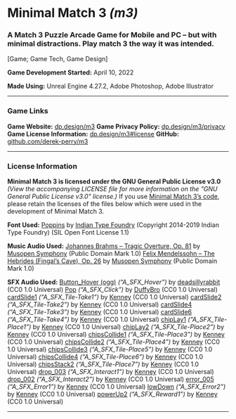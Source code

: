 # Minimal Match 3 _(m3)_
### A Match 3 Puzzle Arcade Game for Mobile and PC – but with minimal distractions. Play match 3 the way it was intended.
[Game; Game Tech, Game Design]

**Game Development Started:** April 10, 2022

**Made Using:** Unreal Engine 4.27.2, Adobe Photoshop, Adobe Illustrator

---

### Game Links
**Game Website:** [dp.design/m3](https://dp.design/m3 "Visit the main game website for Minimal Match 3 at dp.design/m3")
**Game Privacy Policy:** [dp.design/m3/privacy](https://dp.design/m3/privacy "Visit the privacy policy for Minimal Match 3 at dp.design/m3/privacy")
**Game License Information:** [dp.design/m3#license](https://dp.design/m3#license "View the game license information for Minimal Match 3 at dp.design/m3#license")
**GitHub:** [github.com/derek-perry/m3](https://github.com/derek-perry/m3 "Visit the GitHub for Minimal Match 3 at github.com/derek-perry/m3")

---

### License Information
**Minimal Match 3 is licensed under the GNU General Public License v3.0**
_(View the accompanying LICENSE file for more information on the "GNU General Public License v3.0" license.)_
If you use [Minimal Match 3’s code](https://github.com/derek-perry/m3 "View Minimal Match 3 by dp.design on GitHub"), please retain the licenses of the files below which were used in the development of Minimal Match 3.

**Font Used:**
[Poppins](https://github.com/itfoundry/Poppins "View the Poppins font on GitHub") by [Indian Type Foundry](https://github.com/itfoundry) (Copyright 2014-2019 Indian Type Foundry) (SIL Open Font License 1.1)

**Music Audio Used:**
[Johannes Brahms – Tragic Overture, Op. 81](https://musopen.org/music/2120-tragic-overture-op-81/#recordings "Visit the music recording source of Johannes Brahms' Tragic Overture, Op. 81 on musopen.org") by [Musopen Symphony](https://musopen.org/music/performer/musopen-symphony "Visit Musopen Symphony, the performer/recorder of the music recording for Johannes Brahms' Tragic Overture, Op. 81, on musopen.org") (Public Domain Mark 1.0)
[Felix Mendelssohn – The Hebrides (Fingal’s Cave), Op. 26](https://musopen.org/music/306-the-hebrides-fingals-cave-op-26/#recordings "Visit the music recording source of Felix Mendelssohn's The Hebrides (Fingal's Cave), Op. 26 on musopen.org") by [Musopen Symphony](https://musopen.org/music/performer/musopen-symphony "Visit Musopen Symphony, the performer/recorder of the music recording for Felix Mendelssohn's The Hebrides (Fingal's Cave), Op. 26, on musopen.org") (Public Domain Mark 1.0)

**SFX Audio Used:**
[Button_Hover (ogg)](https://freesound.org/people/deadsillyrabbit/sounds/251389 "Visit the Button Hover sound source on Freesound.org") _(“A_SFX_Hover”)_ by [deadsillyrabbit](https://freesound.org/people/deadsillyrabbit "Visit deadsillyrabbit, the creator of the Button Hover sound, on Freesound.org") (CC0 1.0 Universal)
[Pop](https://freesound.org/people/DuffyBro/sounds/319107 "Visit the Pop or Button Click sound source on Freesound.org") _(“A_SFX_Click”)_ by [DuffyBro](https://freesound.org/people/DuffyBro "Visit DuffyBro, the creator of the Pop or Button Click sound, on Freesound.org") (CC0 1.0 Universal)
[cardSlide1](https://kenney.nl/assets/casino-audio "Visit the cardSlide1 sound source on kenney.nl") _(“A_SFX_Tile-Take1”)_ by [Kenney](https://kenney.nl/ "Visit Kenney, the creator of the cardSlide1 sound, on kenney.nl") (CC0 1.0 Universal)
[cardSlide2](https://kenney.nl/assets/casino-audio "Visit the cardSlide2 sound source on kenney.nl") _(“A_SFX_Tile-Take2”)_ by [Kenney](https://kenney.nl/ "Visit Kenney, the creator of the cardSlide2 sound, on kenney.nl") (CC0 1.0 Universal)
[cardSlide4](https://kenney.nl/assets/casino-audio "Visit the cardSlide4 sound source on kenney.nl") _(“A_SFX_Tile-Take3”)_ by [Kenney](https://kenney.nl/ "Visit Kenney, the creator of the cardSlide4 sound, on kenney.nl") (CC0 1.0 Universal)
[cardSlide6](https://kenney.nl/assets/casino-audio "Visit the cardSlide6 sound source on kenney.nl") _(“A_SFX_Tile-Take4”)_ by [Kenney](https://kenney.nl/ "Visit Kenney, the creator of the cardSlide6 sound, on kenney.nl") (CC0 1.0 Universal)
[chipLay1](https://kenney.nl/assets/casino-audio "Visit the chipLay1 sound source on kenney.nl") _(“A_SFX_Tile-Place1”)_ by [Kenney](https://kenney.nl/ "Visit Kenney, the creator of the chipLay1 sound, on kenney.nl") (CC0 1.0 Universal)
[chipLay2](https://kenney.nl/assets/casino-audio "Visit the chipLay2 sound source on kenney.nl") _(“A_SFX_Tile-Place2”)_ by [Kenney](https://kenney.nl/ "Visit Kenney, the creator of the chipLay2 sound, on kenney.nl") (CC0 1.0 Universal)
[chipsCollide1](https://kenney.nl/assets/casino-audio "Visit the chipsCollide1 sound source on kenney.nl") _(“A_SFX_Tile-Place3”)_ by [Kenney](https://kenney.nl/ "Visit Kenney, the creator of the chipsCollide1 sound, on kenney.nl") (CC0 1.0 Universal)
[chipsCollide2](https://kenney.nl/assets/casino-audio "Visit the chipsCollide2 sound source on kenney.nl") _(“A_SFX_Tile-Place4”)_ by [Kenney](https://kenney.nl/ "Visit Kenney, the creator of the chipsCollide2 sound, on kenney.nl") (CC0 1.0 Universal)
[chipsCollide3](https://kenney.nl/assets/casino-audio "Visit the chipsCollide3 sound source on kenney.nl") _(“A_SFX_Tile-Place5”)_ by [Kenney](https://kenney.nl/ "Visit Kenney, the creator of the chipsCollide3 sound, on kenney.nl") (CC0 1.0 Universal)
[chipsCollide4](https://kenney.nl/assets/casino-audio "Visit the chipsCollide4 sound source on kenney.nl") _(“A_SFX_Tile-Place6”)_ by [Kenney](https://kenney.nl/ "Visit Kenney, the creator of the chipsCollide4 sound, on kenney.nl") (CC0 1.0 Universal)
[chipsStack2](https://kenney.nl/assets/casino-audio "Visit the chipsStack2 sound source on kenney.nl") _(“A_SFX_Tile-Place7”)_ by [Kenney](https://kenney.nl/ "Visit Kenney, the creator of the chipsStack2 sound, on kenney.nl") (CC0 1.0 Universal)
[drop_003](https://kenney.nl/assets/interface-sounds "Visit the drop_003 sound source on kenney.nl") _(“A_SFX_Interact1”)_ by [Kenney](https://kenney.nl/ "Visit Kenney, the creator of the drop_003 sound, on kenney.nl") (CC0 1.0 Universal)
[drop_002](https://kenney.nl/assets/interface-sounds "Visit the drop_002 sound source on kenney.nl") _(“A_SFX_Interact2”)_ by [Kenney](https://kenney.nl/ "Visit Kenney, the creator of the drop_002 sound, on kenney.nl") (CC0 1.0 Universal)
[error_005](https://kenney.nl/assets/interface-sounds "Visit the error_005 sound source on kenney.nl") _(“A_SFX_Error1”)_ by [Kenney](https://kenney.nl/ "Visit Kenney, the creator of the error_005 sound, on kenney.nl") (CC0 1.0 Universal)
[lowDown](https://kenney.nl/assets/digital-audio "Visit the lowDown sound source on kenney.nl") _(“A_SFX_Error2”)_ by [Kenney](https://kenney.nl/ "Visit Kenney, the creator of the lowDown sound, on kenney.nl") (CC0 1.0 Universal)
[powerUp2](https://kenney.nl/assets/digital-audio "Visit the powerUp2 sound source on kenney.nl") _(“A_SFX_Reward1”)_ by [Kenney](https://kenney.nl/ "Visit Kenney, the creator of the powerUp2 sound, on kenney.nl") (CC0 1.0 Universal)

---